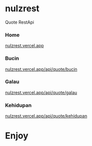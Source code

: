 # nulzrest
Quote RestApi

### Home
<a href="https://nulzrest.vercel.app" target="_blank">nulzrest.vercel.app</a>
<br>
### Bucin
<a href="https://nulzrest.vercel.app/api/quote/bucin" target="_blank">nulzrest.vercel.app/api/quote/bucin</a>
<br>
### Galau
<a href="https://nulzrest.vercel.app/api/quote/galau" target="_blank">nulzrest.vercel.app/api/quote/galau</a>
<br>
### Kehidupan
<a href="https://nulzrest.vercel.app/api/quote/kehidupan" target="_blank">nulzrest.vercel.app/api/quote/kehidupan</a>

# Enjoy
